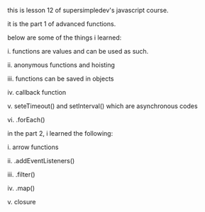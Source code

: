 this is lesson 12 of supersimpledev's javascript course.

it is the part 1 of advanced functions.

below are some of the things i learned:

i. functions are values and can be used as such.

ii. anonymous functions and hoisting

iii. functions can be saved in objects

iv. callback function

v. seteTimeout() and setInterval() which are asynchronous codes

vi. .forEach()


in the part 2, i learned the following:

i. arrow functions

ii. .addEventListeners()

iii. .filter()

iv. .map()

v. closure